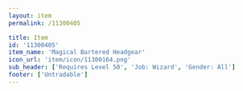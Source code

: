 ```yaml
---
layout: item
permalink: /11300405

title: Item
id: '11300405'
item_name: 'Magical Bartered Headgear'
icon_url: 'item/icon/11300164.png'
sub_header: ['Requires Level 50', 'Job: Wizard', 'Gender: All']
footer: ['Untradable']
---
```

